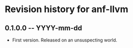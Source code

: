 # Revision history for anf-llvm

## 0.1.0.0 -- YYYY-mm-dd

* First version. Released on an unsuspecting world.
